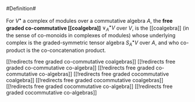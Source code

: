 #Definition#

For $V^\bullet$ a complex of modules over a commutative algebra $A$, the **free graded co-commutative [[coalgebra]]** 
$\vee^\bullet_A V$ over $V$, is the [[coalgebra]] (in the sense of co-monoids in complexes of modules) whose underlying complex is the graded-symmetric tensor algebra $S^\bullet_A V$ over $A$, and who co-product is the co-concatenation product.


[[!redirects free graded co-commutative coalgebras]]
[[!redirects free graded co-commutative co-algebra]]
[[!redirects free graded co-commutative co-algebras]]
[[!redirects free graded cocommutative coalgebra]]
[[!redirects free graded cocommutative coalgebras]]
[[!redirects free graded cocommutative co-algebra]]
[[!redirects free graded cocommutative co-algebras]]